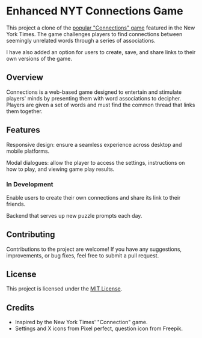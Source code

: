 # Enhanced NYT Connections Game

This project a clone of the [popular "Connections" game](https://www.nytimes.com/games/connections) featured in the New York Times. The game challenges players to find connections between seemingly unrelated words through a series of associations.

I have also added an option for users to create, save, and share links to their own versions of the game.

## Overview

Connections is a web-based game designed to entertain and stimulate players' minds by presenting them with word associations to decipher. Players are given a set of words and must find the common thread that links them together.

## Features

Responsive design: ensure a seamless experience across desktop and mobile platforms.

Modal dialogues: allow the player to access the settings, instructions on how to play, and viewing game play results.

### In Development

Enable users to create their own connections and share its link to their friends.

Backend that serves up new puzzle prompts each day.

## Contributing
Contributions to the project are welcome! If you have any suggestions, improvements, or bug fixes, feel free to submit a pull request.

## License
This project is licensed under the [MIT License](https://opensource.org/license/mit).

## Credits

* Inspired by the New York Times' "Connection" game.
* Settings and X icons from Pixel perfect, question icon from Freepik.